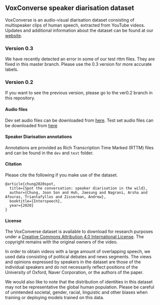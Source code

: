 ## VoxConverse speaker diarisation dataset

VoxConverse is an audio-visual diarisation dataset consisting of multispeaker clips of human speech, extracted from YouTube videos.
Updates and additional information about the dataset can be found at our [website](http://www.robots.ox.ac.uk/~vgg/data/voxconverse/index.html).


### Version 0.3
We have recently detected an error in some of our test rttm files. They are fixed in this master branch. Please use the 0.3 version for more accurate labels.

### Version 0.2
If you want to see the previous version, please go to the ver0.2 branch in this repository.

#### Audio files

Dev set audio files can be downloaded from [here](https://www.robots.ox.ac.uk/~vgg/data/voxconverse/data/voxconverse_dev_wav.zip). 
Test set audio files can be downloaded from [here](https://www.robots.ox.ac.uk/~vgg/data/voxconverse/data/voxconverse_test_wav.zip)

#### Speaker Diarisation annotations 

Annotations are provided as Rich Transcription Time Marked (RTTM) files and can be found in the ```dev```  and ```test``` folder. 

#### Citation

Please cite the following if you make use of the dataset.

```
@article{chung2020spot,
  title={Spot the conversation: speaker diarisation in the wild},
  author={Chung, Joon Son and Huh, Jaesung and Nagrani, Arsha and Afouras, Triantafyllos and Zisserman, Andrew},
  booktitle={Interspeech},
  year={2020}
}
```

#### License

The VoxConverse dataset is available to download for research purposes under a [Creative Commons Attribution 4.0 International License](https://creativecommons.org/licenses/by/4.0). The copyright remains with the original owners of the video. 

In order to obtain videos with a large amount of overlapping speech, we used data consisting of political debates and news segments. The views and opinions expressed by speakers in the dataset are those of the individual speakers and do not necessarily reflect positions of the University of Oxford, Naver Corporation, or the authors of the paper.

We would also like to note that the distribution of identities in this dataset may not be representative the global human population. Please be careful of unintended societal, gender, racial, linguistic and other biases when training or deploying models trained on this data.

